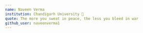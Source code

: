 ```yaml
---
name: Naveen Verma 
institution: Chandigarh University 🚩 
quote: The more you sweat in peace, the less you bleed in war
github_user: naveenverma1
---
```

